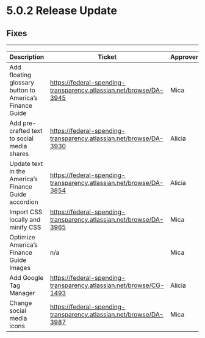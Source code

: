 # 5.0.2 Release Update

## Fixes
***

| Description | Ticket | Approver |
|---------------- | -------- | ---- |
| Add floating glossary button to America’s Finance Guide | https://federal-spending-transparency.atlassian.net/browse/DA-3945 | Mica |
| Add pre-crafted text to social media shares | https://federal-spending-transparency.atlassian.net/browse/DA-3930 | Alicia |
| Update text in the America’s Finance Guide accordion |  https://federal-spending-transparency.atlassian.net/browse/DA-3854 | Alicia |
| Import CSS locally and minify CSS | https://federal-spending-transparency.atlassian.net/browse/DA-3965 | Mica |
| Optimize America’s Finance Guide Images | n/a | Mica |
| Add Google Tag Manager | https://federal-spending-transparency.atlassian.net/browse/CG-1493 | Alicia |
| Change social media icons | https://federal-spending-transparency.atlassian.net/browse/DA-3987 | Mica |